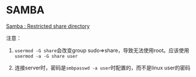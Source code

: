 # SAMBA

[Samba : Restricted share directory](https://www.server-world.info/en/note?os=Ubuntu_18.04&p=samba&f=2)

注意：

1. `usermod -G share`会改变group sudo=>share，导致无法使用root。应该使用`usermod -a -G share user`

2. 连接server时，密码是`smbpasswd -a user`时配置的，而不是linux user的密码